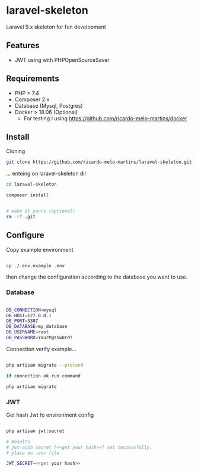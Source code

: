 # laravel-skeleton

Laravel 9.x skeleton for fun development

## Features

- JWT using with PHPOpenSourceSaver

## Requirements

- PHP > 7.4
- Composer 2.x
- Database (Mysql, Postgres) 
- Docker > 18.06 (Optional)
    - For testing I using https://github.com/ricardo-melo-martins/docker
    

## Install

Cloning

```bash
git clone https://github.com/ricardo-melo-martins/laravel-skeleton.git
```

... enteing on laravel-skeleton dir

```bash
cd laravel-skeleton

composer install


# make it yours (optional)
rm -rf .git

```


## Configure

Copy example environment

```bash

cp ./.env.example .env

```

then change the configuration according to the database you want to use.

### Database

```bash

DB_CONNECTION=mysql
DB_HOST=127.0.0.1
DB_PORT=3307
DB_DATABASE=my_database
DB_USERNAME=root
DB_PASSWORD=YourP@ssw0rd!

```

Connection verify example...

```bash

php artisan migrate --pretend 

if connection ok run command

php artisan migrate

```

### JWT

Get hash Jwt fo environment config

```bash

php artisan jwt:secret

# Results
# jwt-auth secret [<<get your hash>>] set successfully.
# place on .env file

JWT_SECRET=<<get your hash>>

```
